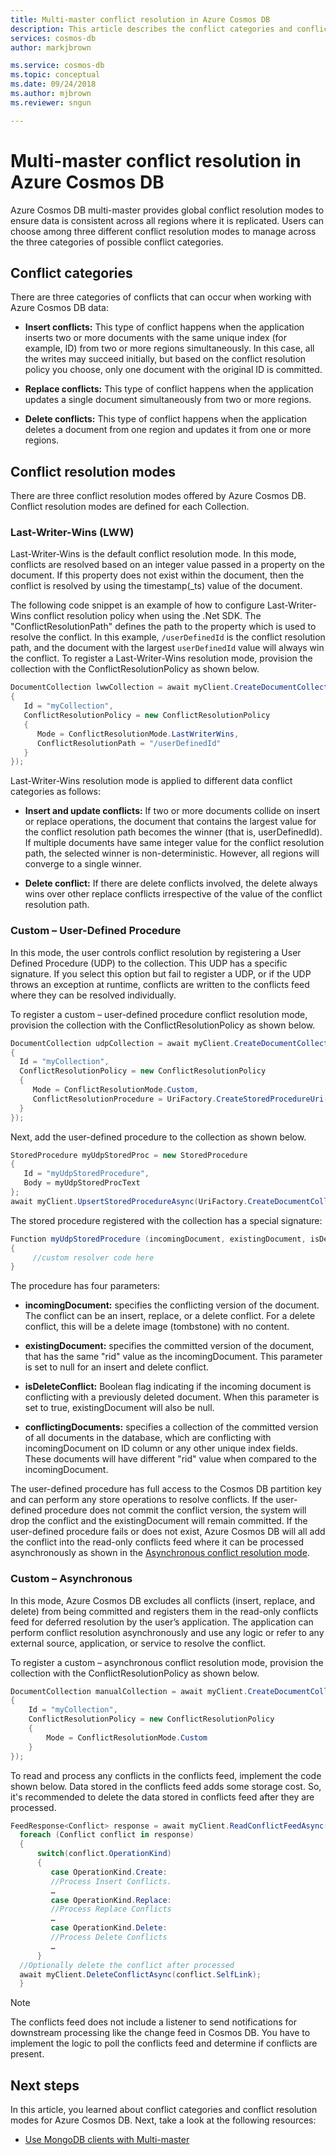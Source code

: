 ```yaml
---
title: Multi-master conflict resolution in Azure Cosmos DB 
description: This article describes the conflict categories and conflict resolution modes such as Last-Writer-Wins (LWW), Custom – User-Defined Procedure, Custom – Asynchronous in Azure Comsos DB multi-master.
services: cosmos-db
author: markjbrown

ms.service: cosmos-db
ms.topic: conceptual
ms.date: 09/24/2018
ms.author: mjbrown
ms.reviewer: sngun

---
```


# Multi-master conflict resolution in Azure Cosmos DB 

Azure Cosmos DB multi-master provides global conflict resolution modes to ensure data is consistent across all regions where it is replicated. Users can choose among three different conflict resolution modes to manage across the three categories of possible conflict categories.

## Conflict categories

There are three categories of conflicts that can occur when working with Azure Cosmos DB data:

* **Insert conflicts:** This type of conflict happens when the application inserts two or more documents with the same unique index (for example, ID) from two or more regions simultaneously. In this case, all the writes may succeed initially, but based on the conflict resolution policy you choose, only one document with the original ID is committed.

* **Replace conflicts:** This type of conflict happens when the application updates a single document simultaneously from two or more regions.

* **Delete conflicts:** This type of conflict happens when the application deletes a document from one region and updates it from one or more regions. 

## Conflict resolution modes

There are three conflict resolution modes offered by Azure Cosmos DB. Conflict resolution modes are defined for each Collection.

### Last-Writer-Wins (LWW)

Last-Writer-Wins is the default conflict resolution mode. In this mode, conflicts are resolved based on an integer value passed in a property on the document. If this property does not exist within the document, then the conflict is resolved by using the timestamp(_ts) value of the document.

The following code snippet is an example of how to configure Last-Writer-Wins conflict resolution policy when using the .Net SDK. The "ConflictResolutionPath" defines the path to the property which is used to resolve the conflict. In this example, `/userDefinedId` is the conflict resolution path, and the document with the largest `userDefinedId` value will always win the conflict. To register a Last-Writer-Wins resolution mode, provision the collection with the ConflictResolutionPolicy as shown below.


```csharp
DocumentCollection lwwCollection = await myClient.CreateDocumentCollectionIfNotExistsAsync(UriFactory.CreateDatabaseUri("myDatabase"), new DocumentCollection 
{ 
   Id = "myCollection", 
   ConflictResolutionPolicy = new ConflictResolutionPolicy 
   { 
      Mode = ConflictResolutionMode.LastWriterWins, 
      ConflictResolutionPath = "/userDefinedId"
   } 
});
```

 Last-Writer-Wins resolution mode is applied to different data conflict categories as follows:

* **Insert and update conflicts:** If two or more documents collide on insert or replace operations, the document that contains the largest value for the conflict resolution path becomes the winner (that is, userDefinedId). If multiple documents have same integer value for the conflict resolution path, the selected winner is non-deterministic. However, all regions will converge to a single winner.

* **Delete conflict:** If there are delete conflicts involved, the delete always wins over other replace conflicts irrespective of the value of the conflict resolution path.

### Custom – User-Defined Procedure

In this mode, the user controls conflict resolution by registering a User Defined Procedure (UDP) to the collection. This UDP has a specific signature. If you select this option but fail to register a UDP, or if the UDP throws an exception at runtime, conflicts are written to the conflicts feed where they can be resolved individually. 

To register a custom – user-defined procedure conflict resolution mode, provision the collection with the ConflictResolutionPolicy as shown below.

```csharp
DocumentCollection udpCollection = await myClient.CreateDocumentCollectionIfNotExistsAsync(UriFactory.CreateDatabaseUri("myDatabase"), new DocumentCollection
{
  Id = "myCollection",
  ConflictResolutionPolicy = new ConflictResolutionPolicy
  {
     Mode = ConflictResolutionMode.Custom,
     ConflictResolutionProcedure = UriFactory.CreateStoredProcedureUri("myDatabase","myCollection","myUdpStoredProcedure").ToString()
  }
}); 
```

Next, add the user-defined procedure to the collection as shown below.

```csharp
StoredProcedure myUdpStoredProc = new StoredProcedure
{
   Id = "myUdpStoredProcedure", 
   Body = myUdpStoredProcText
};
await myClient.UpsertStoredProcedureAsync(UriFactory.CreateDocumentCollectionUri("myDatabase", "myCollection"), myUdpStoredProc);
```

The stored procedure registered with the collection has a special signature:

```csharp
Function myUdpStoredProcedure (incomingDocument, existingDocument, isDeleteConflict, conflictingDocuments)
{
     //custom resolver code here
}
```

The procedure has four parameters:

* **incomingDocument:** specifies the conflicting version of the document. The conflict can be an insert, replace, or a delete conflict. For a delete conflict, this will be a delete image (tombstone) with no content.

* **existingDocument:** specifies the committed version of the document, that has the same "rid" value as the incomingDocument. This parameter is set to null for an insert and delete conflict.

* **isDeleteConflict:** Boolean flag indicating if the incoming document is conflicting with a previously deleted document. When this parameter is set to true, existingDocument will also be null.

* **conflictingDocuments:** specifies a collection of the committed version of all documents in the database, which are conflicting with incomingDocument on ID column or any other unique index fields. These documents will have different "rid" value when compared to the incomingDocument.

The user-defined procedure has full access to the Cosmos DB partition key and can perform any store operations to resolve conflicts. If the user-defined procedure does not commit the conflict version, the system will drop the conflict and the existingDocument will remain committed. If the user-defined procedure fails or does not exist, Azure Cosmos DB will all add the conflict into the read-only conflicts feed where it can be processed asynchronously as shown in the [Asynchronous conflict resolution mode](). 

### Custom – Asynchronous  

In this mode, Azure Cosmos DB excludes all conflicts (insert, replace, and delete) from being committed and registers them in the read-only conflicts feed for deferred resolution by the user’s application. The application can perform conflict resolution asynchronously and use any logic or refer to any external source, application, or service to resolve the conflict.

To register a custom – asynchronous conflict resolution mode, provision the collection with the ConflictResolutionPolicy as shown below.

```csharp
DocumentCollection manualCollection = await myClient.CreateDocumentCollectionIfNotExistsAsync(UriFactory.CreateDatabaseUri("myDatabase"), new DocumentCollection 
{ 
    Id = "myCollection", 		
    ConflictResolutionPolicy = new ConflictResolutionPolicy 
    { 
        Mode = ConflictResolutionMode.Custom 
    } 
});
```
 
To read and process any conflicts in the conflicts feed, implement the code shown below. Data stored in the conflicts feed adds some storage cost. So, it's recommended to delete the data stored in conflicts feed after they are processed.

```csharp
FeedResponse<Conflict> response = await myClient.ReadConflictFeedAsync(myCollectionUri); 
  foreach (Conflict conflict in response) 
  { 
      switch(conflict.OperationKind) 
      { 
         case OperationKind.Create: 
         //Process Insert Conflicts. 
         … 
         case OperationKind.Replace: 
         //Process Replace Conflicts 
         … 
         case OperationKind.Delete: 
         //Process Delete Conflicts 
         … 
      }
  //Optionally delete the conflict after processed
  await myClient.DeleteConflictAsync(conflict.SelfLink);
  }
```

> [!NOTE]
> The conflicts feed does not include a listener to send notifications for downstream processing like the change feed in Cosmos DB. You have to implement the logic to poll the conflicts feed and determine if conflicts are present.

## Next steps

In this article, you learned about conflict categories and conflict resolution modes for Azure Cosmos DB. Next, take a look at the following resources:

* [Use MongoDB clients with Multi-master](mongodb-multi-master-support.md)
